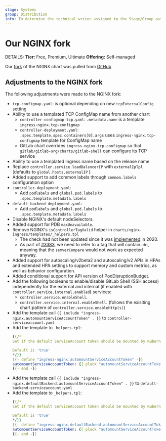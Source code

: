 ```yaml
---
stage: Systems
group: Distribution
info: To determine the technical writer assigned to the Stage/Group associated with this page, see https://handbook.gitlab.com/handbook/product/ux/technical-writing/#assignments
---
```


# Our NGINX fork

DETAILS:
**Tier:** Free, Premium, Ultimate
**Offering:** Self-managed

Our [fork](https://gitlab.com/gitlab-org/charts/gitlab/tree/master/charts/nginx-ingress) of the NGINX chart was pulled from [GitHub](https://github.com/kubernetes/ingress-nginx).

## Adjustments to the NGINX fork

The following adjustments were made to the NGINX fork:

- `tcp-configmap.yaml`: is optional depending on new `tcpExternalConfig` setting
- Ability to use a templated TCP ConfigMap name from another chart
  - `controller-configmap-tcp.yaml`: `.metadata.name` is a template `ingress-nginx.tcp-configmap`
  - `controller-deployment.yaml`: `.spec.template.spec.containers[0].args` uses `ingress-nginx.tcp-configmap` template for ConfigMap name
  - GitLab chart overrides `ingress-nginx.tcp-configmap` so that `gitlab/gitlab-org/charts/gitlab-shell` can configure its TCP service
- Ability to use a templated Ingress name based on the release name
- Replace `controller.service.loadBalancerIP` with `externalIpTpl` (defaults to `global.hosts.externalIP` )
- Added support to add common labels through `common.labels` configuration option
- `controller-deployment.yaml`:
  - Add `podlabels` and `global.pod.labels` to `.spec.template.metadata.labels`
- `default-backend-deployment.yaml`:
  - Add `podlabels` and `global.pod.labels` to `.spec.template.metadata.labels`
- Disable NGINX's default nodeSelectors.
- Added support for PDB `maxUnavailable`.
- Remove NGINX's `isControllerTagValid` helper in `charts/nginx-ingress/templates/_helpers.tpl`
  - The check had not been updated since it was [implemented](https://github.com/kubernetes/ingress-nginx/pull/5252) in 2020.
  - As part of [#3383](https://gitlab.com/gitlab-org/charts/gitlab/-/issues/3383), we need to refer to a tag that will contain `ubi`,
    meaning that the `semverCompare` would not work as expected anyway.
- Added support for autoscaling/v2beta2 and autoscaling/v2 APIs in HPAs and
  extended HPA settings to support memory and custom metrics, as well as
  behavior configuration.
- Added conditional support for API version of PodDisruptionBudget.
- Add the following booleans to enable/disable GitLab Shell (SSH access) independently for the external and internal (if enabled with `controller.service.internal.enabled`) services:
  - `controller.service.enableShell`.
  - `controller.service.internal.enableShell`.
  (follows the exisiting chart pattern of `controller.service.enableHttp(s)`)
- Add the template call `{{ include "ingress-nginx.automountServiceAccountToken" . }}` to `controller-serviceaccount.yaml`
- Add the template to `_helpers.tpl`:
   ```yaml
   {{/*
   Set if the default ServiceAccount token should be mounted by Kubernetes or not.
   
   Default is 'true'
   */}}
   {{- define "ingress-nginx.automountServiceAccountToken" -}}
   automountServiceAccountToken: {{ pluck "automountServiceAccountToken" .Values.serviceAccount .Values.global.serviceAccount | first }}
   {{- end -}}
   ```
- Add the template call `{{ include "ingress-nginx.defaultBackend.automountServiceAccountToken" . }}` to `default-backend-serviceaccount.yaml`
- Add the template to `_helpers.tpl`:
   ```yaml
   {{/*
   Set if the default ServiceAccount token should be mounted by Kubernetes or not.
   
   Default is 'true'
   */}}
   {{- define "ingress-nginx.defaultBackend.automountServiceAccountToken" -}}
   automountServiceAccountToken: {{ pluck "automountServiceAccountToken" .Values.defaultBackend.serviceAccount .Values.global.serviceAccount | first }}
   {{- end -}}
   ```